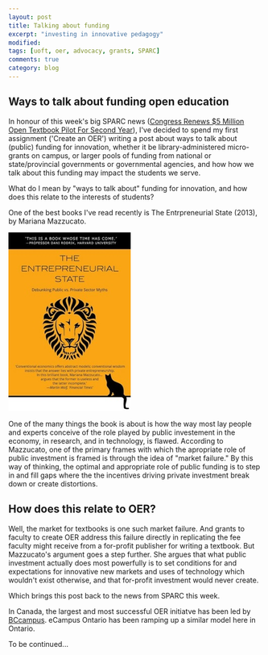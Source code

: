 ```yaml
---
layout: post
title: Talking about funding
excerpt: "investing in innovative pedagogy"
modified: 
tags: [uoft, oer, advocacy, grants, SPARC]
comments: true
category: blog
---
```



<h2>Ways to talk about funding open education</h2>

In honour of this week's big SPARC news (<a href="https://sparcopen.org/news/2018/open-textbooks-pilot-fy19/">Congress Renews $5 Million Open Textbook Pilot For Second Year</a>), I've decided to spend my first assignment ('Create an OER') writing a post about ways to talk about (public) funding for innovation, whether it be library-administered micro-grants on campus, or larger pools of funding from national or state/provincial governments or governmental agencies, and how how we talk about this funding may impact the students we serve. 

What do I mean by "ways to talk about" funding for innovation, and how does this relate to the interests of students? 

One of the best books I've read recently is The Entrpreneurial State (2013), by Mariana Mazzucato.

<a href="http://www.worldcat.org/oclc/862712864"><img src="/images/entrepreneurial-state-cover.jpeg"></a>

One of the many things the book is about is how the way most lay people and experts conceive of the role played by public investement in the economy, in research,  and in technology, is flawed. According to Mazzucato, one of the primary frames with which the apropriate role of public investment is framed is through the idea of "market failure." By this way of thinking, the optimal and appropriate role of public funding is to step in and fill gaps where the the incentives driving private investment break down or create distortions.

<h2>How does this relate to OER?</h2> 

Well, the market for textbooks is one such market failure. And grants to faculty to create OER address this failure directly in replicating the fee faculty might receive from a for-profit publisher for writing a textbook. But Mazzucato's argument goes a step further. She argues that what public investment actually does most powerfully is to set conditions for and expectations for innovative new markets and uses of technology which wouldn't exist otherwise, and that for-profit investment would never create.  

Which brings this post back to the news from SPARC this week. 

In Canada, the largest and most successful OER initiatve has been led by <a href="https://bccampus.ca/">BCcampus</a>. eCampus Ontario has been ramping up a similar model here in Ontario. 
 
To be continued...
